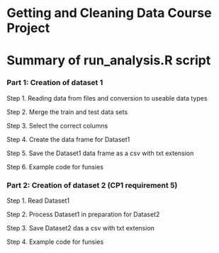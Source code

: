 Getting and Cleaning Data Course Project
===========



Summary of run_analysis.R script
===========

### Part 1: Creation of dataset 1

Step 1. Reading data from files and conversion to useable data types

Step 2. Merge the train and test data sets

Step 3. Select the correct columns

Step 4. Create the data frame for Dataset1

Step 5. Save the Dataset1 data frame as a csv with txt extension

Step 6. Example code for funsies


### Part 2: Creation of dataset 2 (CP1 requirement 5)

Step 1. Read Dataset1 

Step 2. Process Dataset1 in preparation for Dataset2

Step 3. Save  Dataset2 das a csv with txt extension

Step 4. Example code for funsies

